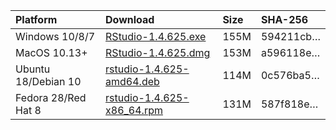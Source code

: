 
| Platform            | Download                                                                                                                                                              | Size | SHA-256                                                                                                              |
| :------------------ | :-------------------------------------------------------------------------------------------------------------------------------------------------------------------- | :--- | :------------------------------------------------------------------------------------------------------------------- |
| Windows 10/8/7      | <a href="https://s3.amazonaws.com/rstudio-ide-build/desktop/windows/RStudio-1.4.625.exe"><i class="fa fa-download"></i> RStudio-1.4.625.exe</a>                       | 155M | <span class="sha256" data-sha256="594211cb51231e5f95968e02b209b441f36e56fbfa84e583430173853aa5a4c6">594211cb…</span> |
| MacOS 10.13+        | <a href="https://s3.amazonaws.com/rstudio-ide-build/desktop/macos/RStudio-1.4.625.dmg"><i class="fa fa-download"></i> RStudio-1.4.625.dmg</a>                         | 153M | <span class="sha256" data-sha256="a596118e02335fce8e86598312231fa15b2717acc032db2a57237bfad40f4252">a596118e…</span> |
| Ubuntu 18/Debian 10 | <a href="https://s3.amazonaws.com/rstudio-ide-build/desktop/bionic/amd64/rstudio-1.4.625-amd64.deb"><i class="fa fa-download"></i> rstudio-1.4.625-amd64.deb</a>      | 114M | <span class="sha256" data-sha256="0c576ba5368bcd61d8bb6f52c3685f4b5deee36b6943da6c9250d04d2012cbd7">0c576ba5…</span> |
| Fedora 28/Red Hat 8 | <a href="https://s3.amazonaws.com/rstudio-ide-build/desktop/centos8/x86_64/rstudio-1.4.625-x86_64.rpm"><i class="fa fa-download"></i> rstudio-1.4.625-x86\_64.rpm</a> | 131M | <span class="sha256" data-sha256="587f818e3940fd7bd21f6245e32fae5d76af4716807c840056e8dbc1a8edd9c7">587f818e…</span> |
